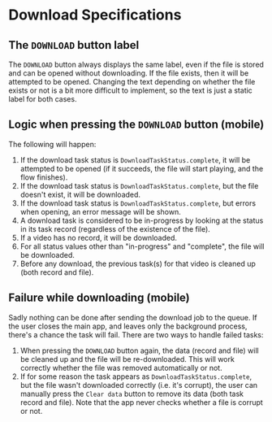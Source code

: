 # Download Specifications

## The `DOWNLOAD` button label

The `DOWNLOAD` button always displays the same label, even if the file is stored and can be opened without downloading.
If the file exists, then it will be attempted to be opened. Changing the text depending on whether the file exists or not
is a bit more difficult to implement, so the text is just a static label for both cases.

## Logic when pressing the `DOWNLOAD` button (mobile)

The following will happen:

1. If the download task status is `DownloadTaskStatus.complete`, it will be attempted to be opened (if it succeeds, the file will start playing, and the flow finishes).
2. If the download task status is `DownloadTaskStatus.complete`, but the file doesn't exist, it will be downloaded.
3. If the download task status is `DownloadTaskStatus.complete`, but errors when opening, an error message will be shown.
4. A download task is considered to be in-progress by looking at the status in its task record (regardless of the existence of the file).
5. If a video has no record, it will be downloaded.
6. For all status values other than "in-progress" and "complete", the file will be downloaded.
7. Before any download, the previous task(s) for that video is cleaned up (both record and file).

## Failure while downloading (mobile)

Sadly nothing can be done after sending the download job to the queue. If the user closes the main app, and leaves only the background process, there's a chance the task will fail. There are two ways to handle failed tasks:

1. When pressing the `DOWNLOAD` button again, the data (record and file) will be cleaned up and the file will be re-downloaded. This will work correctly whether the file was removed automatically or not.
2. If for some reason the task appears as `DownloadTaskStatus.complete`, but the file wasn't downloaded correctly (i.e. it's corrupt), the user can manually press the `Clear data` button to remove its data (both task record and file). Note that the app never checks whether a file is corrupt or not.
